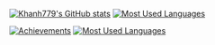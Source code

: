 [![Khanh779's GitHub stats](https://github-profile-summary-cards.vercel.app/api/cards/stats?username=Khanh779&theme=github_dark)](https://github.com/Khanh779)
[![Most Used Languages](https://github-profile-summary-cards.vercel.app/api/cards/repos-per-language?username=Khanh779&theme=github_dark)](https://github.com/Khanh779)

<a href="#">![Achievements](https://github-readme-stats.vercel.app/api?username=Khanh779&theme=holi&count_private=true&hide_border=true&rank_icon=github&line_height=20)</a>
<a href="#">![Most Used Languages](https://github-readme-stats.vercel.app/api/top-langs/?username=Khanh779&layout=compact&theme=holi&count_private=true&hide_border=true)</a>
